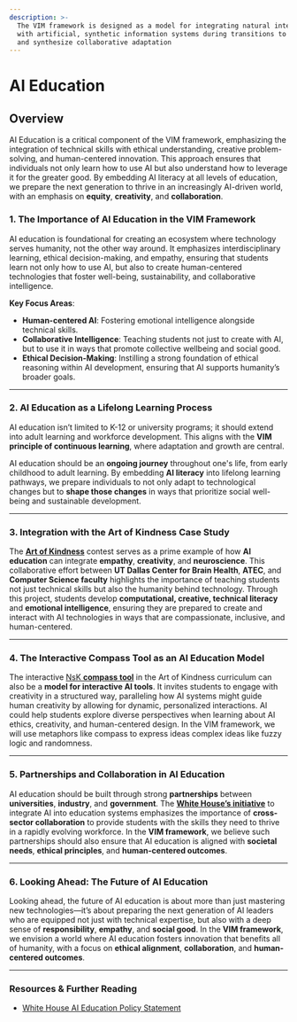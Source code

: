 ```yaml
---
description: >-
  The VIM framework is designed as a model for integrating natural intelligence
  with artificial, synthetic information systems during transitions to integrate
  and synthesize collaborative adaptation
---
```


# AI Education

## Overview

AI Education is a critical component of the VIM framework, emphasizing the integration of technical skills with ethical understanding, creative problem-solving, and human-centered innovation. This approach ensures that individuals not only learn how to use AI but also understand how to leverage it for the greater good. By embedding AI literacy at all levels of education, we prepare the next generation to thrive in an increasingly AI-driven world, with an emphasis on **equity**, **creativity**, and **collaboration**.

### 1. **The Importance of AI Education in the VIM Framework**

AI education is foundational for creating an ecosystem where technology serves humanity, not the other way around. It emphasizes interdisciplinary learning, ethical decision-making, and empathy, ensuring that students learn not only how to use AI, but also to create human-centered technologies that foster well-being, sustainability, and collaborative intelligence.

**Key Focus Areas**:

* **Human-centered AI**: Fostering emotional intelligence alongside technical skills.
* **Collaborative Intelligence**: Teaching students not just to create with AI, but to use it in ways that promote collective wellbeing and social good.
* **Ethical Decision-Making**: Instilling a strong foundation of ethical reasoning within AI development, ensuring that AI supports humanity’s broader goals.

***

### 2. **AI Education as a Lifelong Learning Process**

AI education isn’t limited to K-12 or university programs; it should extend into adult learning and workforce development. This aligns with the **VIM principle of continuous learning**, where adaptation and growth are central.

AI education should be an **ongoing journey** throughout one's life, from early childhood to adult learning. By embedding **AI literacy** into lifelong learning pathways, we prepare individuals to not only adapt to technological changes but to **shape those changes** in ways that prioritize social well-being and sustainable development.

***

### 3. **Integration with the Art of Kindness Case Study**

The [**Art of Kindness**](../applications-and-extensions/case-studies/the-art-of-kindness.md) contest serves as a prime example of how **AI education** can integrate **empathy**, **creativity**, and **neuroscience**. This collaborative effort between **UT Dallas Center for Brain Health**, **ATEC**, and **Computer Science faculty** highlights the importance of teaching students not just technical skills but also the humanity behind technology. Through this project, students develop **computational, creative, technical literacy** and **emotional intelligence**, ensuring they are prepared to create and interact with AI technologies in ways that are compassionate, inclusive, and human-centered.

***

### 4. **The Interactive Compass Tool as an AI Education Model**

The interactive [NsK **compass tool**](../applications-and-extensions/case-studies/the-art-of-kindness.md#nsk-compass-tool) in the Art of Kindness curriculum can also be a **model for interactive AI tools**. It invites students to engage with creativity in a structured way, paralleling how AI systems might guide human creativity by allowing for dynamic, personalized interactions. AI could help students explore diverse perspectives when learning about AI ethics, creativity, and human-centered design.  In the VIM framework, we will use metaphors like compass to express ideas complex ideas like fuzzy logic and randomness.

***

### 5. **Partnerships and Collaboration in AI Education**

AI education should be built through strong **partnerships** between **universities**, **industry**, and **government**. The [**White House’s initiative**](https://www.whitehouse.gov/presidential-actions/2025/04/advancing-artificial-intelligence-education-for-american-youth/) to integrate AI into education systems emphasizes the importance of **cross-sector collaboration** to provide students with the skills they need to thrive in a rapidly evolving workforce. In the **VIM framework**, we believe such partnerships should also ensure that AI education is aligned with **societal needs**, **ethical principles**, and **human-centered outcomes**.

***

### 6. **Looking Ahead: The Future of AI Education**

Looking ahead, the future of AI education is about more than just mastering new technologies—it’s about preparing the next generation of AI leaders who are equipped not just with technical expertise, but also with a deep sense of **responsibility**, **empathy**, and **social good**. In the **VIM framework**, we envision a world where AI education fosters innovation that benefits all of humanity, with a focus on **ethical alignment**, **collaboration**, and **human-centered outcomes**.

***

### **Resources & Further Reading**

* [White House AI Education Policy Statement](https://www.whitehouse.gov/presidential-actions/2025/04/advancing-artificial-intelligence-education-for-american-youth/)

